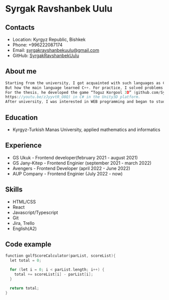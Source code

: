 # Syrgak Ravshanbek Uulu

## Contacts

- Location: Kyrgyz Republic, Bishkek
- Phone: +996222087174
- Email: syrgakravshanbekuulu@gmail.com
- GitHub: [SyrgakRavshanbekUulu](https://github.com/SyrgakRavshanbekUulu/)

## About me

```c
Starting from the university, I got acquainted with such languages as C++, C#, Python.
But how the main language learned C++. For practice, I solved problems in acmp.ru.
For the thesis, he developed the game “Toguz Korgool 3D” (github.com/SyrgakRavshanbekUulu/Toguz-Korgool,
https://youtu.be/zJyyvtR_O8Q) in C# in the Unity3D platform.
After university, I was interested in WEB programming and began to study Javascript, React HTML, CSS.
```

## Education

- Kyrgyz-Turkish Manas University, applied mathematics and informatics

## Experience

- GS Ukuk - Frontend developer(february 2021 - august 2021)
- GS Jany-Kitep - Frontend Enginier (september 2021 - march 2022)
- Avengers - Frontend Developer (april 2022 - June 2022)
- AUP Company - Frontend Enginier (July 2022 - now)

## Skills

- HTML/CSS
- React
- Javascript/Typescript
- Git
- Jira, Trello
- English(A2)

## Code example

```c
function golfScoreCalculator(parList, scoreList){
  let total = 0;

  for (let i = 0; i < parList.length; i++) {
    total += scoreList[i] - parList[i];
  }

  return total;
}
```
